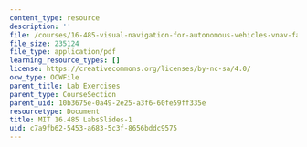 ```yaml
---
content_type: resource
description: ''
file: /courses/16-485-visual-navigation-for-autonomous-vehicles-vnav-fall-2020/c7a9fb625453a6835c3f8656bddc9575_MIT_16_485F20_Lab1Slides.pdf
file_size: 235124
file_type: application/pdf
learning_resource_types: []
license: https://creativecommons.org/licenses/by-nc-sa/4.0/
ocw_type: OCWFile
parent_title: Lab Exercises
parent_type: CourseSection
parent_uid: 10b3675e-0a49-2e25-a3f6-60fe59ff335e
resourcetype: Document
title: MIT 16.485 LabsSlides-1
uid: c7a9fb62-5453-a683-5c3f-8656bddc9575
---
```

